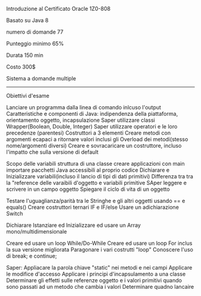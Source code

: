 
Introduzione al Certificato Oracle 1Z0-808

Basato su Java 8

numero di domande 77

Punteggio minimo 65%

Durata 150 min

Costo 300$

Sistema a domande multiple
_______________________________________________________

Obiettivi d'esame

Lanciare un programma dalla linea di comando inlcuso l'output
Caratteristiche e componenti di Java: indipendenza della piattaforma, orientamento oggetto, incapsulazione
Saper utilizzare classi Wrapper(Boolean, Double, Integer)
Saper utilizzare operatori e le loro precedenze (parentesi)
Costruttori a 3 elementi
Creare metodi con argomenti ecapaci a ritornare valori inclusi gli Overload dei metodi(stesso nome/argomenti diversi)
Creare e sovracaricare un costruttore, incluso l'impatto che sulla versione di default

Scopo delle variabili
struttura di una classe
creare applicazioni con main
importare pacchetti Java accessibili al proprio codice
Dichiarare e Inizializzare variabili(incluso il lancio di tipi di dati primitivi)
Differenza tra tra la "reference delle varaibili d'oggetto e variabili primitive
SAper leggere e scrivere  in un campo oggetto 
Spiegare il ciclo di vita di un oggetto

Testare l'uguaglianza/parità tra le Stringhe e gli altri oggetti usando == e equals()
Creare costruttori ternari IF e IF/else 
Usare un adichiarazione Switch

Dichiarare Istanziare ed Inizializzare ed usare un Array mono/multidimensionale

Creare ed usare un loop While/Do-While
Creare ed usare un loop For inclus la sua versione migliorata
Paragonare i vari costrutti "loop"
Conoscere l'uso di break; e continue;

Saper:
Appliacare la parola chiave "static" nei metodi e nei campi
Applicare le modifice d'accesso
Applicare i principi d'incapsulamento a una classe
Determinare gli effetti sulle referenze oggetto  e i valori primitivi quando sono passati ad un metodo che cambia i valori
Determinare quadno lancaire 







